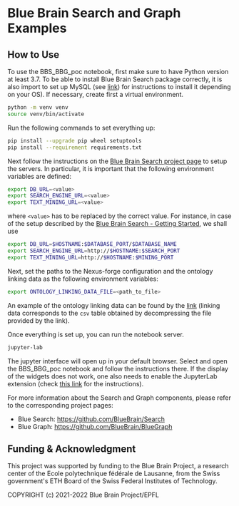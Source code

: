 # Blue Brain Search and Graph Examples

## How to Use

To use the BBS_BBG_poc notebook, first make sure to have Python version at least 3.7. To be able to install Blue
Brain Search package correctly, it is also import to set up MySQL (see [link](https://pypi.org/project/mysqlclient)) for instructions to install it depending on your OS).
If necessary, create first a virtual environment.

```bash
python -m venv venv
source venv/bin/activate
```

Run the following commands to set everything up:

```bash
pip install --upgrade pip wheel setuptools
pip install --requirement requirements.txt
```

Next follow the instructions on the [Blue Brain Search project page](https://github.com/BlueBrain/Search#getting-started) to setup the servers. In particular, it is important that the
following environment variables are defined:

```bash
export DB_URL=<value>
export SEARCH_ENGINE_URL=<value>
export TEXT_MINING_URL=<value>
```

where `<value>` has to be replaced by the correct value. For instance, in case of the setup described by the [Blue
Brain Search - Getting Started](https://github.com/BlueBrain/Search#getting-started), we shall use

```bash
export DB_URL=$HOSTNAME:$DATABASE_PORT/$DATABASE_NAME
export SEARCH_ENGINE_URL=http://$HOSTNAME:$SEARCH_PORT
export TEXT_MINING_URL=http://$HOSTNAME:$MINING_PORT
```

Next, set the paths to the Nexus-forge configuration and the ontology linking data as the following environment variables:

```bash
export ONTOLOGY_LINKING_DATA_FILE=<path_to_file>
```

An example of the ontology linking data can be found by the [link](https://github.com/BlueBrain/BlueBrainGraph/blob/master/cord19kg/examples/data/NCIT_ontology_linking_3000_papers.csv.zip) (linking data corresponds to the `csv` table obtained by decompressing the file provided by the link).


Once everything is set up, you can run the notebook server.

```bash
jupyter-lab
```

The jupyter interface will open up in your default browser. Select and open the
BBS_BBG_poc notebook and follow the instructions there. If the display of the widgets does not work,
one also needs to enable the JupyterLab extension (check [this link](https://ipywidgets.readthedocs.io/en/latest/user_install.html#installing-the-jupyterlab-extension)
for the instructions).


For more information about the Search and Graph components, please refer to the corresponding project pages:
- Blue Search: https://github.com/BlueBrain/Search
- Blue Graph: https://github.com/BlueBrain/BlueGraph


## Funding & Acknowledgment
This project was supported by funding to the Blue Brain Project, a research center of the Ecole polytechnique fédérale de Lausanne, from the Swiss government's ETH Board of the Swiss Federal Institutes of Technology.

COPYRIGHT (c) 2021-2022 Blue Brain Project/EPFL
